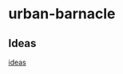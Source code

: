 # urban-barnacle


## Ideas

[ideas](https://docs.google.com/document/d/15K2bdA1oAKOudEJVmp944eF42rQfYHd_EV6zTYtiMiY/edit?usp=sharing)
